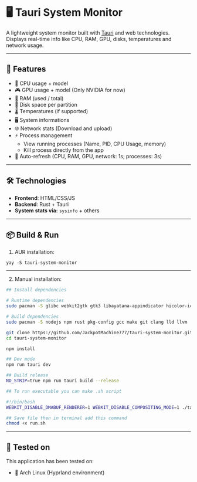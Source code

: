# 🖥️ Tauri System Monitor

A lightweight system monitor built with [Tauri](https://tauri.app/) and web technologies.  
Displays real-time info like CPU, RAM, GPU, disks, temperatures and network usage.

---

## 🚀 Features

- 🧠 CPU usage + model
- 🎮 GPU usage + model (Only NVIDIA for now)
- 🧮 RAM (used / total)
- 💾 Disk space per partition
- 🌡️ Temperatures (if supported)
- 🖥️ System informations
- 🌐 Network stats (Download and upload)
- ⚡ Process management
  - View running processes (Name, PID, CPU Usage, memory)
  - Kill process directly from the app
- 🔄 Auto-refresh (CPU, RAM, GPU, network: 1s; processes: 3s)

---

## 🛠️ Technologies

- **Frontend**: HTML/CSS/JS
- **Backend**: Rust + Tauri
- **System stats via:** `sysinfo` + others

---

## 📦 Build & Run
1. AUR installation:
```
yay -S tauri-system-monitor
```

---

2. Manual installation:
```bash
## Install dependencies

# Runtime dependencies
sudo pacman -S glibc webkit2gtk gtk3 libayatana-appindicator hicolor-icon-theme linuxdeploy 

# Build dependencies
sudo pacman -S nodejs npm rust pkg-config gcc make git clang lld llvm

git clone https://github.com/JackpotMachine777/tauri-system-monitor.git
cd tauri-system-monitor

npm install

## Dev mode
npm run tauri dev

## Build release
NO_STRIP=true npm run tauri build --release

## To run executable you can make .sh script

#!/bin/bash
WEBKIT_DISABLE_DMABUF_RENDERER=1 WEBKIT_DISABLE_COMPOSITING_MODE=1 ./tauri-system-monitor.AppImage

## Save file then in terminal add this command
chmod +x run.sh
```

---

## 🧪 Tested on
This application has been tested on:
- 🐧 Arch Linux (Hyprland environment)
